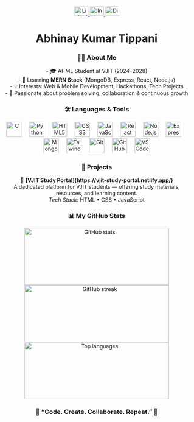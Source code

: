 ###

<div align="center">
  <a href="https://linkedin.com/in/abhinay-kumar-tippani" target="_blank">
    <img src="https://raw.githubusercontent.com/maurodesouza/profile-readme-generator/master/src/assets/icons/social/linkedin/default.svg" width="37" height="25" alt="LinkedIn" />
  </a>
  <a href="https://instagram.com/abhinaytippani" target="_blank">
    <img src="https://raw.githubusercontent.com/maurodesouza/profile-readme-generator/master/src/assets/icons/social/instagram/default.svg" width="37" height="25" alt="Instagram" />
  </a>
  <img src="https://raw.githubusercontent.com/maurodesouza/profile-readme-generator/master/src/assets/icons/social/discord/default.svg" width="37" height="25" alt="Discord" />
</div>

###

<h1 align="center">Abhinay Kumar Tippani </h1>

###

<h3 align="center">👨‍💻 About Me</h3>

<p align="center">
  - 🎓 AI-ML Student at VJIT (2024–2028)<br>
  - 🌱 Learning <b>MERN Stack</b> (MongoDB, Express, React, Node.js)<br>
  - 💡 Interests: Web & Mobile Development, Hackathons, Tech Projects<br>
  - 🚀 Passionate about problem solving, collaboration & continuous growth
</p>

###

<h3 align="center">🛠 Languages & Tools</h3>
<div align="center">
  <img src="https://cdn.jsdelivr.net/gh/devicons/devicon/icons/c/c-original.svg" height="40" alt="C" />
  <img width="12" />
  <img src="https://cdn.jsdelivr.net/gh/devicons/devicon/icons/python/python-original.svg" height="40" alt="Python" />
  <img width="12" />
  <img src="https://cdn.jsdelivr.net/gh/devicons/devicon/icons/html5/html5-original.svg" height="40" alt="HTML5" />
  <img width="12" />
  <img src="https://cdn.jsdelivr.net/gh/devicons/devicon/icons/css3/css3-original.svg" height="40" alt="CSS3" />
  <img width="12" />
  <img src="https://cdn.jsdelivr.net/gh/devicons/devicon/icons/javascript/javascript-original.svg" height="40" alt="JavaScript" />
  <img width="12" />
  <img src="https://cdn.jsdelivr.net/gh/devicons/devicon/icons/react/react-original.svg" height="40" alt="React" />
  <img width="12" />
  <img src="https://cdn.jsdelivr.net/gh/devicons/devicon/icons/nodejs/nodejs-original.svg" height="40" alt="Node.js" />
  <img width="12" />
  <img src="https://cdn.jsdelivr.net/gh/devicons/devicon/icons/express/express-original.svg" height="40" alt="Express" />
  <img width="12" />
  <img src="https://cdn.jsdelivr.net/gh/devicons/devicon/icons/mongodb/mongodb-original.svg" height="40" alt="MongoDB" />
  <img width="12" />
  <img src="https://skillicons.dev/icons?i=tailwind" height="40" alt="Tailwind CSS" />
  <img width="12" />
  <img src="https://skillicons.dev/icons?i=git" height="40" alt="Git" />
  <img width="12" />
  <img src="https://skillicons.dev/icons?i=github" height="40" alt="GitHub" />
  <img width="12" />
  <img src="https://cdn.jsdelivr.net/gh/devicons/devicon/icons/vscode/vscode-original.svg" height="40" alt="VS Code" />
</div>

###

<h3 align="center">🚀 Projects</h3>
<div align="center">
  🔹 <b>[VJIT Study Portal](https://vjit-study-portal.netlify.app/)</b><br>
  A dedicated platform for VJIT students — offering study materials, resources, and learning content.<br>
  <i>Tech Stack:</i> HTML • CSS • JavaScript
</div>

###

<h3 align="center">📊 My GitHub Stats</h3>

<div align="center">

  <!-- GitHub Stats -->
<img src="https://github-readme-stats.vercel.app/api?username=abhinay-kumar-tippani&show_icons=true&theme=dark&hide_border=false&border_radius=5" height="150" width="380" alt="GitHub stats" />
<br>
  <!-- GitHub Streak -->
  <img src="https://streak-stats.vercel.app?user=abhinay-kumar-tippani&theme=dark&hide_border=false&border_radius=5" height="150" width="380" alt="GitHub streak" />
<br>
  <!-- Top Languages -->
  <img src="https://github-readme-stats.vercel.app/api/top-langs?username=abhinay-kumar-tippani&layout=compact&theme=dark&hide_border=false&border_radius=5" height="150" width="380" alt="Top languages" />
</div>

###

<h3 align="center">🌟 “Code. Create. Collaborate. Repeat.” 🌟</h3>
